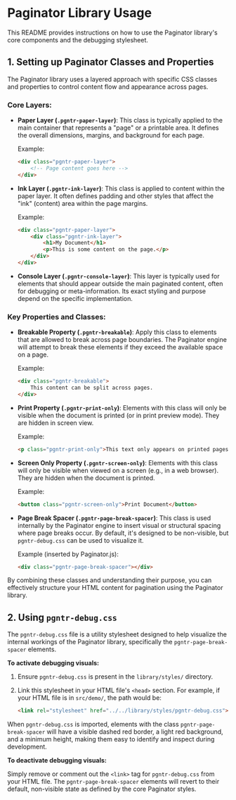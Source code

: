 # Paginator Library Usage

This README provides instructions on how to use the Paginator library's core components and the debugging stylesheet.


## 1. Setting up Paginator Classes and Properties

The Paginator library uses a layered approach with specific CSS classes and properties to control content flow and appearance across pages.

### Core Layers:

*   **Paper Layer (`.pgntr-paper-layer`)**:
    This class is typically applied to the main container that represents a "page" or a printable area. It defines the overall dimensions, margins, and background for each page.

    Example:
    ```html
    <div class="pgntr-paper-layer">
        <!-- Page content goes here -->
    </div>
    ```

*   **Ink Layer (`.pgntr-ink-layer`)**:
    This class is applied to content within the paper layer. It often defines padding and other styles that affect the "ink" (content) area within the page margins.

    Example:
    ```html
    <div class="pgntr-paper-layer">
        <div class="pgntr-ink-layer">
            <h1>My Document</h1>
            <p>This is some content on the page.</p>
        </div>
    </div>
    ```

*   **Console Layer (`.pgntr-console-layer`)**:
    This layer is typically used for elements that should appear outside the main paginated content, often for debugging or meta-information. Its exact styling and purpose depend on the specific implementation.

### Key Properties and Classes:

*   **Breakable Property (`.pgntr-breakable`)**:
    Apply this class to elements that are allowed to break across page boundaries. The Paginator engine will attempt to break these elements if they exceed the available space on a page.

    Example:
    ```html
    <div class="pgntr-breakable">
        This content can be split across pages.
    </div>
    ```

*   **Print Property (`.pgntr-print-only`)**:
    Elements with this class will only be visible when the document is printed (or in print preview mode). They are hidden in screen view.

    Example:
    ```html
    <p class="pgntr-print-only">This text only appears on printed pages.</p>
    ```

*   **Screen Only Property (`.pgntr-screen-only`)**:
    Elements with this class will only be visible when viewed on a screen (e.g., in a web browser). They are hidden when the document is printed.

    Example:
    ```html
    <button class="pgntr-screen-only">Print Document</button>
    ```

*   **Page Break Spacer (`.pgntr-page-break-spacer`)**:
    This class is used internally by the Paginator engine to insert visual or structural spacing where page breaks occur. By default, it's designed to be non-visible, but `pgntr-debug.css` can be used to visualize it.

    Example (inserted by Paginator.js):
    ```html
    <div class="pgntr-page-break-spacer"></div>
    ```

By combining these classes and understanding their purpose, you can effectively structure your HTML content for pagination using the Paginator library.

## 2. Using `pgntr-debug.css`

The `pgntr-debug.css` file is a utility stylesheet designed to help visualize the internal workings of the Paginator library, specifically the `pgntr-page-break-spacer` elements.

**To activate debugging visuals:**

1.  Ensure `pgntr-debug.css` is present in the `library/styles/` directory.
2.  Link this stylesheet in your HTML file's `<head>` section. For example, if your HTML file is in `src/demo/`, the path would be:

    ```html
    <link rel="stylesheet" href="../../library/styles/pgntr-debug.css">
    ```

When `pgntr-debug.css` is imported, elements with the class `pgntr-page-break-spacer` will have a visible dashed red border, a light red background, and a minimum height, making them easy to identify and inspect during development.

**To deactivate debugging visuals:**

Simply remove or comment out the `<link>` tag for `pgntr-debug.css` from your HTML file. The `pgntr-page-break-spacer` elements will revert to their default, non-visible state as defined by the core Paginator styles.

